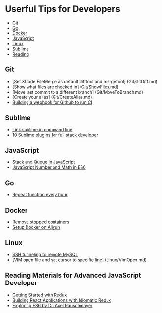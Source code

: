 # Userful Tips for Developers

* [Git](#git)
* [Go](#go)
* [Docker](#docker)
* [JavaScript](#javascript)
* [Linux](#linux)
* [Sublime](#sublime)
* [Reading](#reading)

## Git
- [Set XCode FileMerge as default difftool and mergetool] (Git/GitDiff.md)
- [Show what files are checked in] (Git/ShowFiles.md)
- [Move last commit to a different branch] (Git/MoveToBranch.md)
- [Create your alias] (Git/CreateAlias.md)
- [Building a webhook for Github to run CI](Git/Webhook.md)

## Sublime
- [Link sublime in command line](Sublime/LinkSublime.md)
- [10 Sublime plugins for full stack developer](https://www.sitepoint.com/10-essential-sublime-text-plugins-full-stack-developer/)

## JavaScript
- [Stack and Queue in JavaScript](JavaScript/StackQueue.md)
- [JavaScript Number and Math in ES6](JavaScript/Es6NumberAndMath.md)

## Go
- [Repeat function every hour](Golang/Repeat.md)

## Docker
- [Remove stopped containers](Docker/RemoveContainer.md)
- [Setup Docker on Aliyun](Docker/AliyunDocker.md)

## Linux
- [SSH tunneling to remote MySQL](Linux/SSH.md)
- [VIM open file and set cursor to specific line] (Linux/VimOpen.md)

## Reading Materials for Advanced JavaScript Developer
- [Getting Started with Redux](https://egghead.io/courses/getting-started-with-redux)
- [Building React Applications with Idiomatic Redux](https://egghead.io/courses/building-react-applications-with-idiomatic-redux)
- [Exploring ES6 by Dr. Axel Rauschmayer](http://exploringjs.com/es6/)
